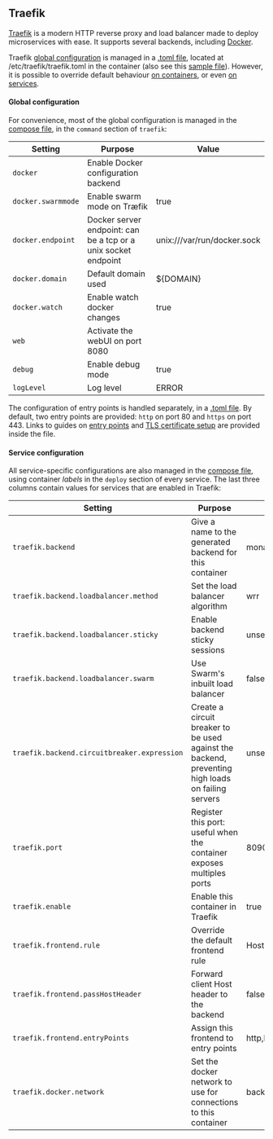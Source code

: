 ## Traefik
[Traefik](https://docs.traefik.io/) is a modern HTTP reverse proxy and load balancer made to deploy microservices with ease. It supports several backends, including [Docker](https://docs.docker.com/).

Traefik [global configuration](http://docs.traefik.io/configuration/backends/docker/) is managed in a [.toml file](../../log-server/traefik/traefik.toml), located at /etc/traefik/traefik.toml in the container (also see this [sample file](https://github.com/containous/traefik/blob/master/traefik.sample.toml)). However, it is possible to override default behaviour [on containers](http://docs.traefik.io/configuration/backends/docker/#on-containers), or even [on services](http://docs.traefik.io/configuration/backends/docker/#on-service).

#### Global configuration
For convenience, most of the global configuration is managed in the [compose file](../../log-server/docker-compose.yml), in the `command` section of `traefik`:

| Setting | Purpose | Value |
| - | - | - |
| `docker` | Enable Docker configuration backend | |
| `docker.swarmmode` | Enable swarm mode on Træfik | true |
| `docker.endpoint` | Docker server endpoint: can be a tcp or a unix socket endpoint | unix:///var/run/docker.sock |
| `docker.domain` | Default domain used | ${DOMAIN} |
| `docker.watch` | Enable watch docker changes | true |
| `web` | Activate the webUI on port 8080 | |
| `debug` | Enable debug mode | true |
| `logLevel` | Log level | ERROR |


The configuration of entry points is handled separately, in a [.toml file](../../log-server/traefik/traefik.toml). By default, two entry points are provided: `http` on port 80 and `https` on port 443. Links to guides on [entry points](https://docs.traefik.io/configuration/entrypoints/) and [TLS certificate setup](https://docs.traefik.io/configuration/acme/) are provided inside the file.

#### Service configuration
All service-specific configurations are also managed in the [compose file](../../log-server/docker-compose.yml), using container *labels* in the `deploy` section of every service. The last three columns contain values for services that are enabled in Traefik:

| Setting | Purpose | Monasca Log API | Elasticsearch | Kibana |
| - | - | - | - | - |
| `traefik.backend` | Give a name to the generated backend for this container | monasca-log-api | elasticsearch | kibana |
| `traefik.backend.loadbalancer.method` | Set the load balancer algorithm | wrr | wrr | wrr |
| `traefik.backend.loadbalancer.sticky` | Enable backend sticky sessions | unset (default: false) | false | true |
| `traefik.backend.loadbalancer.swarm` | Use Swarm's inbuilt load balancer | false | false | false |
| `traefik.backend.circuitbreaker.expression` | Create a circuit breaker to be used against the backend, preventing high loads on failing servers | unset | NetworkErrorRatio() > 0.5 | NetworkErrorRatio() > 0.5 |
| `traefik.port` | Register this port: useful when the container exposes multiples ports | 8090 | 9200 | 5601 |
| `traefik.enable` | Enable this container in Traefik | true | true | true |
| `traefik.frontend.rule` | Override the default frontend rule | Host:${DOMAIN};Method:POST;PathPrefix:/v3.0 | Host:elastic.${DOMAIN} | Host:kibana.${DOMAIN} |
| `traefik.frontend.passHostHeader` | Forward client Host header to the backend | false | false | false |
| `traefik.frontend.entryPoints` | Assign this frontend to entry points | http,https | http,https | http,https |
| `traefik.docker.network` | Set the docker network to use for connections to this container | backend | backend | backend |
